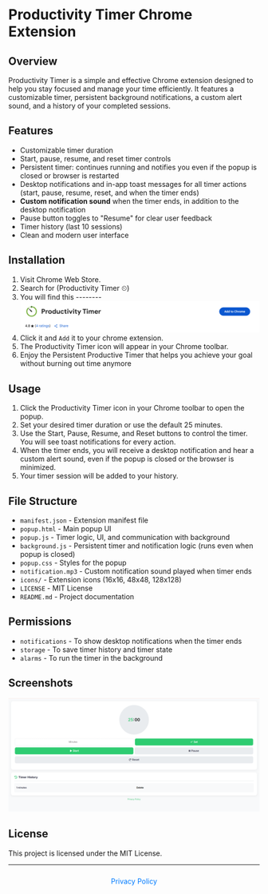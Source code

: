 # Productivity Timer Chrome Extension

## Overview
Productivity Timer is a simple and effective Chrome extension designed to help you stay focused and manage your time efficiently. It features a customizable timer, persistent background notifications, a custom alert sound, and a history of your completed sessions.

## Features
- Customizable timer duration
- Start, pause, resume, and reset timer controls
- Persistent timer: continues running and notifies you even if the popup is closed or browser is restarted
- Desktop notifications and in-app toast messages for all timer actions (start, pause, resume, reset, and when the timer ends)
- **Custom notification sound** when the timer ends, in addition to the desktop notification
- Pause button toggles to "Resume" for clear user feedback
- Timer history (last 10 sessions)
- Clean and modern user interface

## Installation
1. Visit Chrome Web Store.
2. Search for (Productivity Timer ⏲)
3. You will find this --------  ![Screenshot](icons/screenshot(1).png)
4. Click it and `Add` it to your chrome extension. 
5. The Productivity Timer icon will appear in your Chrome toolbar.
6. Enjoy the Persistent Productive Timer that helps you achieve your goal without burning out time anymore

## Usage
1. Click the Productivity Timer icon in your Chrome toolbar to open the popup.
2. Set your desired timer duration or use the default 25 minutes.
3. Use the Start, Pause, Resume, and Reset buttons to control the timer. You will see toast notifications for every action.
4. When the timer ends, you will receive a desktop notification and hear a custom alert sound, even if the popup is closed or the browser is minimized.
5. Your timer session will be added to your history.

## File Structure
- `manifest.json` - Extension manifest file
- `popup.html` - Main popup UI
- `popup.js` - Timer logic, UI, and communication with background
- `background.js` - Persistent timer and notification logic (runs even when popup is closed)
- `popup.css` - Styles for the popup
- `notification.mp3` - Custom notification sound played when timer ends
- `icons/` - Extension icons (16x16, 48x48, 128x128)
- `LICENSE` - MIT License
- `README.md` - Project documentation

## Permissions
- `notifications` - To show desktop notifications when the timer ends
- `storage` - To save timer history and timer state
- `alarms` - To run the timer in the background

## Screenshots
![Screenshot](icons/screenshot.png)

## License
This project is licensed under the MIT License.

---

<div align="center" style="margin-top: 24px; font-size: 1em; color: #888;">
  <a href="PRIVACY.html" target="_blank" style="color: #007bff; text-decoration: none;">Privacy Policy</a>
</div>


